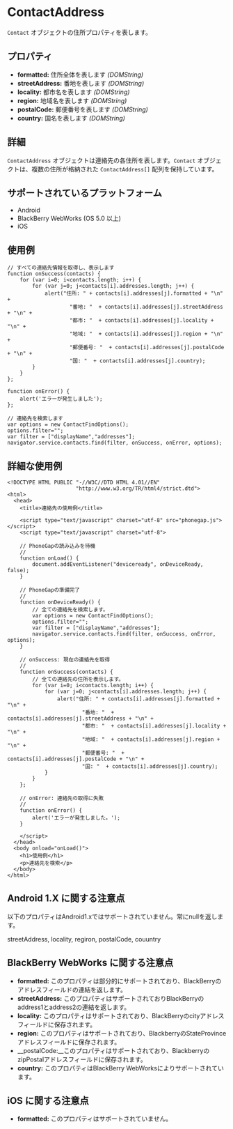 ContactAddress
==============

 `Contact` オブジェクトの住所プロパティを表します。

プロパティ
----------

- __formatted:__ 住所全体を表します _(DOMString)_
- __streetAddress:__ 番地を表します _(DOMString)_
- __locality:__ 都市名を表します _(DOMString)_
- __region:__ 地域名を表します _(DOMString)_
- __postalCode:__ 郵便番号を表します _(DOMString)_
- __country:__ 国名を表します _(DOMString)_

詳細
-------

 `ContactAddress` オブジェクトは連絡先の各住所を表します。`Contact` オブジェクトは、複数の住所が格納された `ContactAddress[]` 配列を保持しています。

サポートされているプラットフォーム
-------------------

- Android
- BlackBerry WebWorks (OS 5.0 以上)
- iOS

使用例
-------------

	// すべての連絡先情報を取得し、表示します
    function onSuccess(contacts) {
		for (var i=0; i<contacts.length; i++) {
			for (var j=0; j<contacts[i].addresses.length; j++) {
				alert("住所: " + contacts[i].addresses[j].formatted + "\n" + 
						"番地: "  + contacts[i].addresses[j].streetAddress + "\n" + 
						"都市: "  + contacts[i].addresses[j].locality + "\n" + 
						"地域: "  + contacts[i].addresses[j].region + "\n" + 
						"郵便番号: "  + contacts[i].addresses[j].postalCode + "\n" + 
						"国: "  + contacts[i].addresses[j].country);
			}
		}
    };

    function onError() {
        alert('エラーが発生しました');
    };

    // 連絡先を検索します
    var options = new ContactFindOptions();
	options.filter=""; 
	var filter = ["displayName","addresses"];
    navigator.service.contacts.find(filter, onSuccess, onError, options);

詳細な使用例
------------

    <!DOCTYPE HTML PUBLIC "-//W3C//DTD HTML 4.01//EN"
                          "http://www.w3.org/TR/html4/strict.dtd">
    <html>
      <head>
        <title>連絡先の使用例</title>

        <script type="text/javascript" charset="utf-8" src="phonegap.js"></script>
        <script type="text/javascript" charset="utf-8">

        // PhoneGapの読み込みを待機
        //
        function onLoad() {
            document.addEventListener("deviceready", onDeviceReady, false);
        }

        // PhoneGapの準備完了
        //
        function onDeviceReady() {
		    // 全ての連絡先を検索します。
		    var options = new ContactFindOptions();
			options.filter=""; 
			var filter = ["displayName","addresses"];
		    navigator.service.contacts.find(filter, onSuccess, onError, options);
        }
    
        // onSuccess: 現在の連絡先を取得
        //
		function onSuccess(contacts) {
			// 全ての連絡先の住所を表示します。
			for (var i=0; i<contacts.length; i++) {
				for (var j=0; j<contacts[i].addresses.length; j++) {
					alert("住所: " + contacts[i].addresses[j].formatted + "\n" + 
							"番地: "  + contacts[i].addresses[j].streetAddress + "\n" + 
							"都市: "  + contacts[i].addresses[j].locality + "\n" + 
							"地域: "  + contacts[i].addresses[j].region + "\n" + 
							"郵便番号: "  + contacts[i].addresses[j].postalCode + "\n" + 
							"国: "  + contacts[i].addresses[j].country);
				}
			}
		};
    
        // onError: 連絡先の取得に失敗
        //
        function onError() {
            alert('エラーが発生しました。');
        }

        </script>
      </head>
      <body onload="onLoad()">
        <h1>使用例</h1>
        <p>連絡先を検索</p>
      </body>
    </html>

Android 1.X に関する注意点
------------------

以下のプロパティはAndroid1.xではサポートされていません。常にnullを返します。

streetAddress, locality, regiron, postalCode, couuntry


BlackBerry WebWorks に関する注意点
--------------------------------------------

- __formatted:__ このプロパティは部分的にサポートされており、BlackBerryのアドレスフィールドの連結を返します。
- __streetAddress:__ このプロパティはサポートされておりBlackBerryのaddress1とaddress2の連結を返します。
- __locality:__ このプロパティはサポートされており、BlackBerryのcityアドレスフィールドに保存されます。
- __region:__ このプロパティはサポートされており、BlackberryのStateProvinceアドレスフィールドに保存されます。
- __postalCode:__このプロパティはサポートされており、BlackberryのzipPostalアドレスフィールドに保存されます。 
- __country:__ このプロパティはBlackBerry WebWorksによりサポートされています。

iOS に関する注意点
----------
- __formatted:__ このプロパティはサポートされていません。

